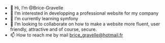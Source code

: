 - 👋 Hi, I’m @Brice-Gravelle
- 👀 I’m interested in developping a professional website for my company
- 🌱 I’m currently learning symfony
- 💞️ I’m looking to collaborate on how to make a website more fluent, user friendly, attractive and of course, secure.
- 📫 How to reach me by mail brice_gravelle@hotmail.fr

<!---
Brice-Gravelle/Brice-Gravelle is a ✨ special ✨ repository because its `README.md` (this file) appears on your GitHub profile.
You can click the Preview link to take a look at your changes.
--->
